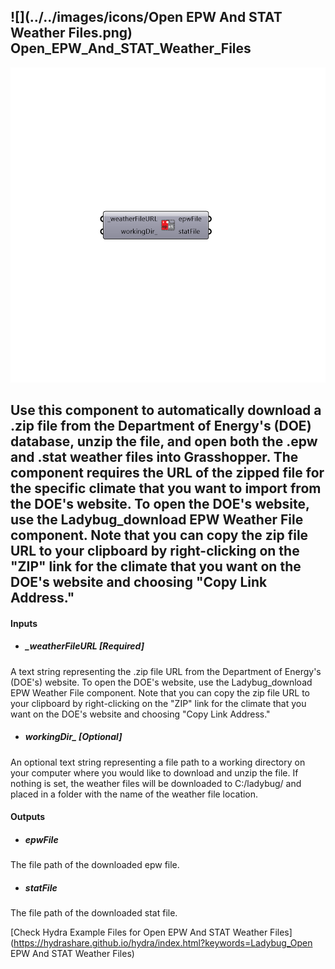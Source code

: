 ## ![](../../images/icons/Open EPW And STAT Weather Files.png) Open_EPW_And_STAT_Weather_Files

![](../../images/components/Open_EPW_And_STAT_Weather_Files.png)

Use this component to automatically download a .zip file from the Department of Energy's (DOE) database, unzip the file, and open both the .epw and .stat weather files into Grasshopper.
 The component requires the URL of the zipped file for the specific climate that you want to import from the DOE's website.  To open the DOE's website, use the Ladybug_download EPW Weather File component.
 Note that you can copy the zip file URL to your clipboard by right-clicking on the "ZIP" link for the climate that you want on the DOE's website and choosing "Copy Link Address."
 -
 

#### Inputs
* ##### _weatherFileURL [Required]
A text string representing the .zip file URL from the Department of Energy's (DOE's) website. To open the DOE's website, use the Ladybug_download EPW Weather File component. Note that you can copy the zip file URL to your clipboard by right-clicking on the "ZIP" link for the climate that you want on the DOE's website and choosing "Copy Link Address."
* ##### workingDir_ [Optional]
An optional text string representing a file path to a working directory on your computer where you would like to download and unzip the file.  If nothing is set, the weather files will be downloaded to C:/ladybug/ and placed in a folder with the name of the weather file location.

#### Outputs
* ##### epwFile
The file path of the downloaded epw file.
* ##### statFile
The file path of the downloaded stat file.


[Check Hydra Example Files for Open EPW And STAT Weather Files](https://hydrashare.github.io/hydra/index.html?keywords=Ladybug_Open EPW And STAT Weather Files)
